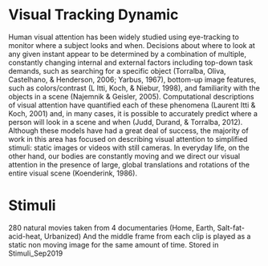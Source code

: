 # Visual Tracking Dynamic
Human visual attention has been widely studied using eye-tracking to monitor where a subject
looks and when. Decisions about where to look at any given instant appear to be determined by a
combination of multiple, constantly changing internal and external factors including top-down task
demands, such as searching for a specific object (Torralba, Oliva, Castelhano, & Henderson, 2006;
Yarbus, 1967), bottom-up image features, such as colors/contrast (L Itti, Koch, & Niebur, 1998), and
familiarity with the objects in a scene (Najemnik & Geisler, 2005). Computational descriptions of visual 
attention have quantified each of these phenomena (Laurent Itti & Koch, 2001) and, in many cases, 
it is possible to accurately predict where a person will look in a scene and when (Judd, Durand, & Torralba, 2012).
Although these models have had a great deal of success, the majority of work in this area has focused on describing
visual attention to simplified stimuli: static images or videos with still cameras. In everyday life, on the other hand,
our bodies are constantly moving and we direct our visual attention in the presence of large, global translations and 
rotations of the entire visual scene (Koenderink, 1986). 

# Stimuli
280 natural movies taken from 4 documentaries (Home, Earth, Salt-fat-acid-heat, Urbanized)
And the middle frame from each clip is played as a static non moving image for the same amount of time. 
Stored in Stimuli_Sep2019



